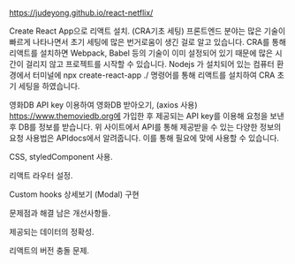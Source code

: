 
https://judeyong.github.io/react-netflix/


Create React App으로 리액트 설치. (CRA기초 세팅)
프론트엔드 분야는 많은 기술이 빠르게 나타나면서 초기 세팅에 많은 번거로움이 생긴 걸로 알고 있습니다. CRA를 통해 리액트를 설치하면 Webpack, Babel 등의 기술이 이미 설정되어 있기 때문에 많은 시간이 걸리지 않고 프로젝트를 시작할 수 있습니다.
Nodejs 가 설치되어 있는 컴퓨터 환경에서 터미널에 npx create-react-app ./ 명령어를 통해 리액트를 설치하여 CRA 초기 세팅을 하였습니다. 
    	

영화DB API key 이용하여 영화DB 받아오기, (axios 사용)
https://www.themoviedb.org에 가입한 후 제공되는 API key를 이용해 요청을 보낸 후 DB를 정보를 받습니다. 위 사이트에서 API를 통해 제공받을 수 있는 다양한 정보의 요청 사용법은 APIdocs에서 알려줍니다. 이를 통해 필요에 맞에 사용할 수 있습니다.


CSS, styledComponent 사용.


리액트 라우터 설정.


Custom hooks
상세보기 (Modal) 구현

문제점과 해결 남은 개선사항들.
 
제공되는 데이터의 정확성.
 
리액트의 버전 충돌 문제.
